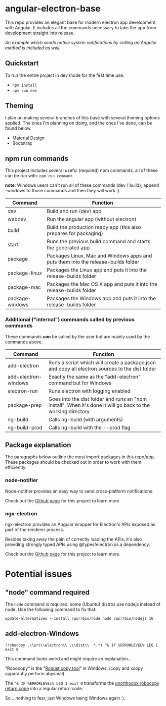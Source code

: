 # angular-electron-base
This repo provides an elegant base for modern electron app development with Angular.
It includes all the commands necessary to take the app from development straight into release.

*An example which sends native system notifications by calling an Angular method is included as well.*

## Quickstart
To run the entire project in dev mode for the first time use:

- `npm install`
- `npm run dev`

## Theming
I plan on making several branches of this base with several theming options applied. The ones I'm planning on doing, and the ones I've done, can be found below.

- [Material Design](https://github.com/Mastermindzh/angular-electron-base/tree/material)
- Bootstrap

## npm run commands
This project includes several useful (required) npm commands, all of these can be run with: `npm run command`

**note**: Windows users can't run all of these commands (dev / build), append -windows to those commands and then they will work :).

| Command         | Function                                                                          |
|-----------------|-----------------------------------------------------------------------------------|
| dev             | Build and run (dev) app                                                           |
| webdev          | Run the angular app (without electron)                                            |
| build           | Build the production ready app (this also prepares for packaging)                 |
| start           | Runs the previous build command and starts the generated app                      |
| package         | Packages Linux, Mac and Windows apps and puts them into the release-builds folder |
| package-linux   | Packages the Linux app and puts it into the release-builds folder                 |
| package-mac     | Packages the Mac OS X app and puts it into the release-builds folder              |
| package-windows | Packages the Windows app and puts it into the release-builds folder               |

### Additional ("internal") commands called by previous commands
These commands ***can*** be called by the user but are mainly used by the commands above.

| Command         | Function                                                                          |
|-----------------|-----------------------------------------------------------------------------------|
| add-electron         | Runs a script which will create a package.json and copy all electron sources to the dist folder              |
| add-electron-windows | Exactly the same as the "add-electron" command but for Windows                                               |
| electron-run         | Runs electron with logging enabled                                                                           |
| package-prep         | Goes into the dist folder and runs an "npm install". When it's done it will go back to the working directory |
| ng-build             | Calls ng-build (with arguments)                                                                              |
| ng-build-prod        | Calls ng-build with the --prod flag                                                                          |

## Package explanation
The paragraphs below outline the most import packages in this repo/app. These packages should be checked out in order to work with them efficiently.

### node-notifier
Node-notifier provides an easy way to send cross-platform notifications.

Check out the [Github page](https://github.com/mikaelbr/node-notifier) for this project to learn more.

### ngx-electron
ngx-electron provides an Angular wrapper for Electron's APIs exposed as part of the renderer process.

Besides taking away the pain of correctly loading the APIs, it's also providing strongly typed APIs using @types/electron as a dependency.

Check out the [Github page](https://github.com/ThorstenHans/ngx-electron) for this project to learn more.


# Potential issues

## "node" command required
The `node` command is required, some (Ubuntu) distros use nodejs instead of node.
Use the following command to fix that:

`update-alternatives --install /usr/bin/node node /usr/bin/nodejs 10`

## add-electron-Windows
`(robocopy .\\src\\electron\\ .\\dist\\  *.*) ^& IF %ERRORLEVEL% LEQ 1 exit 0`

This command looks weird and might require an explanation...

"Robocopy" is the "[Robust copy tool](https://technet.microsoft.com/en-us/library/cc733145(v=ws.11).aspx)" in Windows. (copy and xcopy apparantly perform abysmal)

The `^& IF %ERRORLEVEL% LEQ 1 exit 0` transforms the [unorthodox robocopy return code](https://ss64.com/nt/robocopy-exit.html) into a regular return code.

So... nothing to fear, just Windows being Windows again :).

